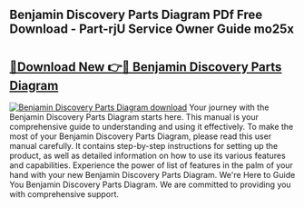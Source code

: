 ## Benjamin Discovery Parts Diagram PDf Free Download - Part-rjU Service Owner Guide mo25x

# <h2><a href="http://dficv4.blite.top/?on=Benjamin+Discovery+Parts+Diagram">🔗Download New 👉🔴 Benjamin Discovery Parts Diagram</a></h2>

[![Benjamin Discovery Parts Diagram download](https://i.imgur.com/lujVjoI.png)](http://dficv4.blite.top/?on=Benjamin+Discovery+Parts+Diagram)
Your journey with the Benjamin Discovery Parts Diagram starts here. This manual is your comprehensive guide to understanding and using it effectively. To make the most of your Benjamin Discovery Parts Diagram, please read this user manual carefully. It contains step-by-step instructions for setting up the product, as well as detailed information on how to use its various features and capabilities. Experience the power of list of features in the palm of your hand with your new Benjamin Discovery Parts Diagram. We're Here to Guide You Benjamin Discovery Parts Diagram. We are committed to providing you with comprehensive support.
